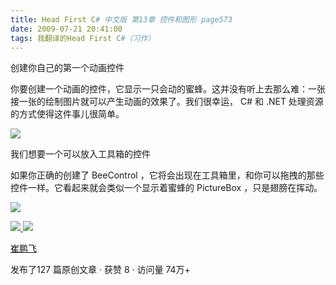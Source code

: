 ```yaml
---
title: Head First C# 中文版 第13章 控件和图形 page573
date: 2009-07-21 20:41:00
tags: 我翻译的Head First C#（习作）
---
```

创建你自己的第一个动画控件

  

你要创建一个动画的控件，它显示一只会动的蜜蜂。这并没有听上去那么难：一张接一张的绘制图片就可以产生动画的效果了。我们很幸运，  C#  和  .NET
处理资源的方式使得这件事儿很简单。

  

![](https://p-blog.csdn.net/images/p_blog_csdn_net/cuipengfei1/EntryImages/20090721/2009-07-21_20-30-47.jpg)

我们想要一个可以放入工具箱的控件

  

如果你正确的创建了  BeeControl  ，它将会出现在工具箱里，和你可以拖拽的那些控件一样。它看起来就会类似一个显示着蜜蜂的  PictureBox
，只是翅膀在挥动。

  

![](https://p-blog.csdn.net/images/p_blog_csdn_net/cuipengfei1/EntryImages/20090721/2009-07-21_20-37-07.jpg)



[ ![](https://profile.csdnimg.cn/5/2/5/3_cuipengfei1)
![](https://g.csdnimg.cn/static/user-reg-year/1x/11.png)
](https://blog.csdn.net/cuipengfei1)

[ 崔鹏飞 ](https://blog.csdn.net/cuipengfei1)

发布了127 篇原创文章  ·  获赞 8  ·  访问量 74万+

